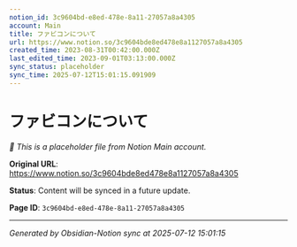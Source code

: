 ```yaml
---
notion_id: 3c9604bd-e8ed-478e-8a11-27057a8a4305
account: Main
title: ファビコンについて
url: https://www.notion.so/3c9604bde8ed478e8a1127057a8a4305
created_time: 2023-08-31T00:42:00.000Z
last_edited_time: 2023-09-01T03:13:00.000Z
sync_status: placeholder
sync_time: 2025-07-12T15:01:15.091909
---
```


# ファビコンについて

*🔄 This is a placeholder file from Notion Main account.*

**Original URL**: https://www.notion.so/3c9604bde8ed478e8a1127057a8a4305

**Status**: Content will be synced in a future update.

**Page ID**: `3c9604bd-e8ed-478e-8a11-27057a8a4305`

---

*Generated by Obsidian-Notion sync at 2025-07-12 15:01:15*
